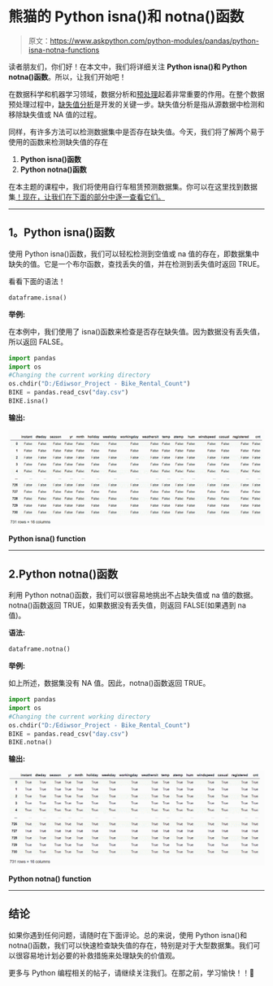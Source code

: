 # 熊猫的 Python isna()和 notna()函数

> 原文：<https://www.askpython.com/python-modules/pandas/python-isna-notna-functions>

读者朋友们，你们好！在本文中，我们将详细关注 **Python isna()和 Python notna()函数**。所以，让我们开始吧！

在数据科学和机器学习领域，数据分析和[预处理](https://www.askpython.com/python/examples/standardize-data-in-python)起着非常重要的作用。在整个数据预处理过程中，[缺失值分析](https://www.askpython.com/python/examples/python-data-cleaning-numpy-pandas)是开发的关键一步。缺失值分析是指从源数据中检测和移除缺失值或 NA 值的过程。

同样，有许多方法可以检测数据集中是否存在缺失值。今天，我们将了解两个易于使用的函数来检测缺失值的存在

1.  **Python isna()函数**
2.  **Python notna()函数**

在本主题的课程中，我们将使用自行车租赁预测数据集。你可以在这里找到数据集[！现在，让我们在下面的部分中逐一查看它们。](https://github.com/Safa1615/BIKE-RENTAL-COUNT/blob/master/day.csv)

* * *

## 1。Python isna()函数

使用 Python isna()函数，我们可以轻松检测到空值或 na 值的存在，即数据集中缺失的值。它是一个布尔函数，查找丢失的值，并在检测到丢失值时返回 TRUE。

看看下面的语法！

```py
dataframe.isna()

```

**举例:**

在本例中，我们使用了 isna()函数来检查是否存在缺失值。因为数据没有丢失值，所以返回 FALSE。

```py
import pandas
import os
#Changing the current working directory
os.chdir("D:/Ediwsor_Project - Bike_Rental_Count")
BIKE = pandas.read_csv("day.csv")
BIKE.isna()

```

**输出:**

![Python Isna Function](img/3f752c3a9f0a092020eea2cf572edea9.png)

**Python isna() function**

* * *

## 2.Python notna()函数

利用 Python notna()函数，我们可以很容易地挑出不占缺失值或 na 值的数据。notna()函数返回 TRUE，如果数据没有丢失值，则返回 FALSE(如果遇到 na 值)。

**语法:**

```py
dataframe.notna()

```

**举例:**

如上所述，数据集没有 NA 值。因此，notna()函数返回 TRUE。

```py
import pandas
import os
#Changing the current working directory
os.chdir("D:/Ediwsor_Project - Bike_Rental_Count")
BIKE = pandas.read_csv("day.csv")
BIKE.notna()

```

**输出:**

![Python Notna Function](img/77a672122e348cb2487adf32e7d859f2.png)

**Python notna() function**

* * *

## 结论

如果你遇到任何问题，请随时在下面评论。总的来说，使用 Python isna()和 notna()函数，我们可以快速检查缺失值的存在，特别是对于大型数据集。我们可以很容易地计划必要的补救措施来处理缺失的价值观。

更多与 Python 编程相关的帖子，请继续关注我们。在那之前，学习愉快！！🙂